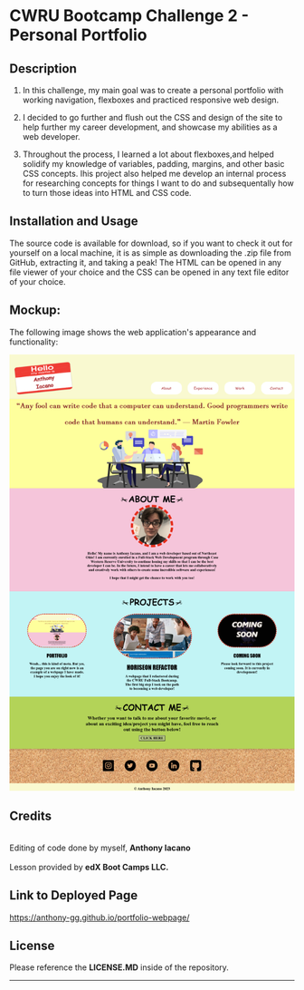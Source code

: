 # CWRU Bootcamp Challenge 2 - Personal Portfolio

## Description

1. In this challenge, my main goal was to create a personal portfolio with working navigation, flexboxes and practiced responsive web design.

2. I decided to go further and flush out the CSS and design of the site to help further my career development, and showcase my abilities as a web developer.

3. Throughout the process, I learned a lot about flexboxes,and helped solidify my knowledge of variables, padding, margins, and other basic CSS concepts. Ihis project also helped me develop an internal process for researching concepts for things I want to do and subsequentally how to turn those ideas into HTML and CSS code.

## Installation and Usage

The source code is available for download, so if you want to check it out for yourself on a local machine, it is as simple as downloading the .zip file from GitHub, extracting it, and taking a peak! The HTML can be opened in any file viewer of your choice and the CSS can be opened in any text file editor of your choice.

## Mockup:
The following image shows the web application's appearance and functionality:

![alt text](/assets/images/full-portfolio-project.png)


## Credits
<br>
 Editing of code done by myself, <b>Anthony Iacano</b>
 <br>
 <br>
 Lesson provided by <b>edX Boot Camps LLC.</b>

## Link to Deployed Page

 https://anthony-gg.github.io/portfolio-webpage/

 ## License

Please reference the **LICENSE.MD** inside of the repository.

---